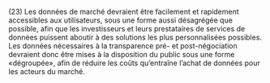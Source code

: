(23) Les données de marché devraient être facilement et rapidement accessibles aux utilisateurs, sous une forme aussi désagrégée que possible, afin que les investisseurs et leurs prestataires de services de données puissent aboutir à des solutions les plus personnalisées possibles. Les données nécessaires à la transparence pré- et post-négociation devraient donc être mises à la disposition du public sous une forme «dégroupée», afin de réduire les coûts qu’entraîne l’achat de données pour les acteurs du marché.